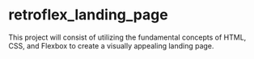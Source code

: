 # retroflex_landing_page
This project will consist of utilizing the fundamental concepts of HTML, CSS, and Flexbox to create a visually appealing landing page.
